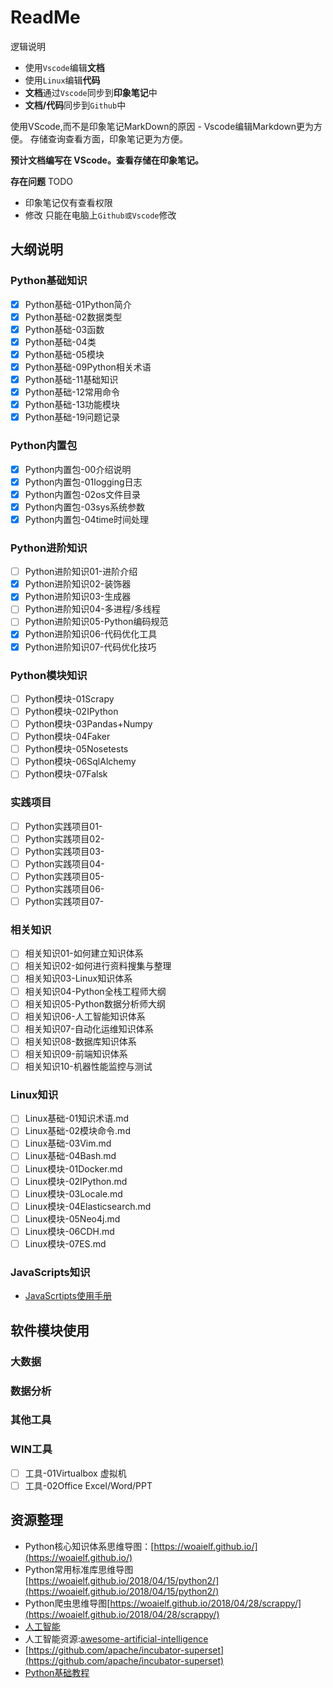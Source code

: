 # ReadMe

逻辑说明

- 使用```Vscode```编辑**文档**
- 使用```Linux```编辑**代码**
- **文档**通过```Vscode```同步到**印象笔记**中
- **文档/代码**同步到```Github```中

使用VScode,而不是印象笔记MarkDown的原因 - Vscode编辑Markdown更为方便。
存储查询查看方面，印象笔记更为方便。

**预计文档编写在 VScode。查看存储在印象笔记。**

**存在问题** TODO

- 印象笔记仅有查看权限
- 修改 只能在电脑上```Github或Vscode```修改

## 大纲说明

### Python基础知识

- [x] Python基础-01Python简介
- [x] Python基础-02数据类型
- [x] Python基础-03函数
- [x] Python基础-04类
- [x] Python基础-05模块
- [x] Python基础-09Python相关术语
- [x] Python基础-11基础知识
- [x] Python基础-12常用命令
- [x] Python基础-13功能模块
- [x] Python基础-19问题记录

### Python内置包

- [x] Python内置包-00介绍说明
- [x] Python内置包-01logging日志
- [x] Python内置包-02os文件目录
- [x] Python内置包-03sys系统参数
- [x] Python内置包-04time时间处理

### Python进阶知识

- [ ] Python进阶知识01-进阶介绍
- [x] Python进阶知识02-装饰器
- [x] Python进阶知识03-生成器
- [ ] Python进阶知识04-多进程/多线程
- [ ] Python进阶知识05-Python编码规范
- [x] Python进阶知识06-代码优化工具
- [x] Python进阶知识07-代码优化技巧

### Python模块知识

- [ ] Python模块-01Scrapy
- [ ] Python模块-02IPython
- [ ] Python模块-03Pandas+Numpy
- [ ] Python模块-04Faker
- [ ] Python模块-05Nosetests
- [ ] Python模块-06SqlAlchemy
- [ ] Python模块-07Falsk

### 实践项目

- [ ] Python实践项目01-
- [ ] Python实践项目02-
- [ ] Python实践项目03-
- [ ] Python实践项目04-
- [ ] Python实践项目05-
- [ ] Python实践项目06-
- [ ] Python实践项目07-

### 相关知识

- [ ] 相关知识01-如何建立知识体系
- [ ] 相关知识02-如何进行资料搜集与整理
- [ ] 相关知识03-Linux知识体系
- [ ] 相关知识04-Python全栈工程师大纲
- [ ] 相关知识05-Python数据分析师大纲
- [ ] 相关知识06-人工智能知识体系
- [ ] 相关知识07-自动化运维知识体系
- [ ] 相关知识08-数据库知识体系
- [ ] 相关知识09-前端知识体系
- [ ] 相关知识10-机器性能监控与测试

### Linux知识

- [ ] Linux基础-01知识术语.md
- [ ] Linux基础-02模块命令.md
- [ ] Linux基础-03Vim.md
- [ ] Linux基础-04Bash.md
- [ ] Linux模块-01Docker.md
- [ ] Linux模块-02IPython.md
- [ ] Linux模块-03Locale.md
- [ ] Linux模块-04Elasticsearch.md
- [ ] Linux模块-05Neo4j.md
- [ ] Linux模块-06CDH.md
- [ ] Linux模块-07ES.md

### JavaScripts知识

- [JavaScrtipts使用手册](C:\Users\asus\Documents\@Vscode\awesome-it\docs_edit\@JavaScrtipts使用手册.md)

## 软件模块使用

### 大数据

### 数据分析

### 其他工具

### WIN工具

- [ ] 工具-01Virtualbox 虚拟机
- [ ] 工具-02Office Excel/Word/PPT

## 资源整理

- Python核心知识体系思维导图：[https://woaielf.github.io/](https://woaielf.github.io/)
- Python常用标准库思维导图[https://woaielf.github.io/2018/04/15/python2/](https://woaielf.github.io/2018/04/15/python2/)
- Python爬虫思维导图[https://woaielf.github.io/2018/04/28/scrappy/](https://woaielf.github.io/2018/04/28/scrappy/)
- [人工智能](https://github.com/PacktPublishing/Artificial-Intelligence-with-Python)
- 人工智能资源:[awesome-artificial-intelligence](https://github.com/owainlewis/awesome-artificial-intelligence)
- [https://github.com/apache/incubator-superset](https://github.com/apache/incubator-superset)
- [Python基础教程](http://c.biancheng.net/python/modules/)
